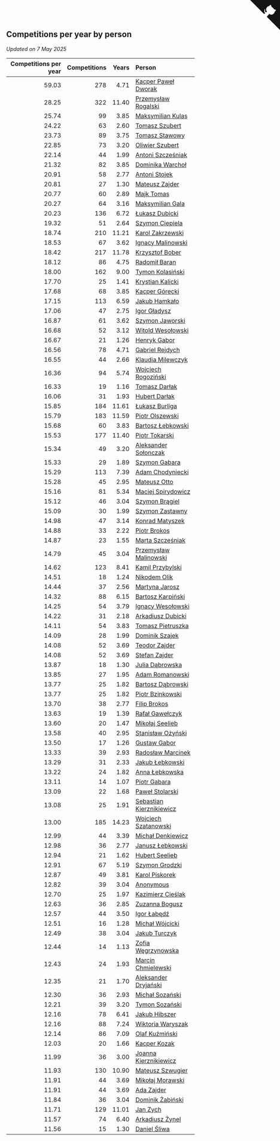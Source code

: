 ## Competitions per year by person

*Updated on  7 May 2025*

| Competitions per year | Competitions | Years | Person |
| ---: | ---: | ---: | :--- |
| 59.03 | 278 | 4.71 | [Kacper Paweł Dworak](https://www.worldcubeassociation.org/persons/2020DWOR01) |
| 28.25 | 322 | 11.40 | [Przemysław Rogalski](https://www.worldcubeassociation.org/persons/2013ROGA02) |
| 25.74 | 99 | 3.85 | [Maksymilian Kulas](https://www.worldcubeassociation.org/persons/2021KULA02) |
| 24.22 | 63 | 2.60 | [Tomasz Szubert](https://www.worldcubeassociation.org/persons/2022SZUB02) |
| 23.73 | 89 | 3.75 | [Tomasz Stawowy](https://www.worldcubeassociation.org/persons/2021STAW01) |
| 22.85 | 73 | 3.20 | [Oliwier Szubert](https://www.worldcubeassociation.org/persons/2022SZUB01) |
| 22.14 | 44 | 1.99 | [Antoni Szcześniak](https://www.worldcubeassociation.org/persons/2023SZCZ04) |
| 21.32 | 82 | 3.85 | [Dominika Warchoł](https://www.worldcubeassociation.org/persons/2021WARC01) |
| 20.91 | 58 | 2.77 | [Antoni Stojek](https://www.worldcubeassociation.org/persons/2022STOJ03) |
| 20.81 | 27 | 1.30 | [Mateusz Zajder](https://www.worldcubeassociation.org/persons/2024ZAJD01) |
| 20.77 | 60 | 2.89 | [Majk Tomas](https://www.worldcubeassociation.org/persons/2022TOMA05) |
| 20.27 | 64 | 3.16 | [Maksymilian Gala](https://www.worldcubeassociation.org/persons/2022GALA01) |
| 20.23 | 136 | 6.72 | [Łukasz Dubicki](https://www.worldcubeassociation.org/persons/2018DUBI01) |
| 19.32 | 51 | 2.64 | [Szymon Ciepiela](https://www.worldcubeassociation.org/persons/2022CIEP01) |
| 18.74 | 210 | 11.21 | [Karol Zakrzewski](https://www.worldcubeassociation.org/persons/2014ZAKR01) |
| 18.53 | 67 | 3.62 | [Ignacy Malinowski](https://www.worldcubeassociation.org/persons/2021MALI02) |
| 18.42 | 217 | 11.78 | [Krzysztof Bober](https://www.worldcubeassociation.org/persons/2013BOBE01) |
| 18.12 | 86 | 4.75 | [Radomił Baran](https://www.worldcubeassociation.org/persons/2020BARA02) |
| 18.00 | 162 | 9.00 | [Tymon Kolasiński](https://www.worldcubeassociation.org/persons/2016KOLA02) |
| 17.70 | 25 | 1.41 | [Krystian Kalicki](https://www.worldcubeassociation.org/persons/2023KALI10) |
| 17.68 | 68 | 3.85 | [Kacper Górecki](https://www.worldcubeassociation.org/persons/2021GORE01) |
| 17.15 | 113 | 6.59 | [Jakub Hamkało](https://www.worldcubeassociation.org/persons/2018HAMK01) |
| 17.06 | 47 | 2.75 | [Igor Gładysz](https://www.worldcubeassociation.org/persons/2022GLAD01) |
| 16.87 | 61 | 3.62 | [Szymon Jaworski](https://www.worldcubeassociation.org/persons/2021JAWO01) |
| 16.68 | 52 | 3.12 | [Witold Wesołowski](https://www.worldcubeassociation.org/persons/2022WESO01) |
| 16.67 | 21 | 1.26 | [Henryk Gabor](https://www.worldcubeassociation.org/persons/2024GABO02) |
| 16.56 | 78 | 4.71 | [Gabriel Rejdych](https://www.worldcubeassociation.org/persons/2020REJD01) |
| 16.55 | 44 | 2.66 | [Klaudia Milewczyk](https://www.worldcubeassociation.org/persons/2022MILE05) |
| 16.36 | 94 | 5.74 | [Wojciech Rogoziński](https://www.worldcubeassociation.org/persons/2019ROGO04) |
| 16.33 | 19 | 1.16 | [Tomasz Darłak](https://www.worldcubeassociation.org/persons/2024DARL01) |
| 16.06 | 31 | 1.93 | [Hubert Darłak](https://www.worldcubeassociation.org/persons/2023DARL03) |
| 15.85 | 184 | 11.61 | [Łukasz Burliga](https://www.worldcubeassociation.org/persons/2013BURL01) |
| 15.79 | 183 | 11.59 | [Piotr Olszewski](https://www.worldcubeassociation.org/persons/2013OLSZ02) |
| 15.68 | 60 | 3.83 | [Bartosz Łebkowski](https://www.worldcubeassociation.org/persons/2021LEBK01) |
| 15.53 | 177 | 11.40 | [Piotr Tokarski](https://www.worldcubeassociation.org/persons/2013TOKA01) |
| 15.34 | 49 | 3.20 | [Aleksander Sołonczak](https://www.worldcubeassociation.org/persons/2022SOLO01) |
| 15.33 | 29 | 1.89 | [Szymon Gabara](https://www.worldcubeassociation.org/persons/2023GABA01) |
| 15.29 | 113 | 7.39 | [Adam Chodyniecki](https://www.worldcubeassociation.org/persons/2017CHOD02) |
| 15.28 | 45 | 2.95 | [Mateusz Otto](https://www.worldcubeassociation.org/persons/2022OTTO01) |
| 15.16 | 81 | 5.34 | [Maciej Spirydowicz](https://www.worldcubeassociation.org/persons/2020SPIR01) |
| 15.12 | 46 | 3.04 | [Szymon Brągiel](https://www.worldcubeassociation.org/persons/2022BRAG03) |
| 15.09 | 30 | 1.99 | [Szymon Zastawny](https://www.worldcubeassociation.org/persons/2023ZAST01) |
| 14.98 | 47 | 3.14 | [Konrad Matyszek](https://www.worldcubeassociation.org/persons/2022MATY02) |
| 14.88 | 33 | 2.22 | [Piotr Brokos](https://www.worldcubeassociation.org/persons/2023BROK01) |
| 14.87 | 23 | 1.55 | [Marta Szcześniak](https://www.worldcubeassociation.org/persons/2023SZCZ07) |
| 14.79 | 45 | 3.04 | [Przemysław Malinowski](https://www.worldcubeassociation.org/persons/2022MALI01) |
| 14.62 | 123 | 8.41 | [Kamil Przybylski](https://www.worldcubeassociation.org/persons/2016PRZY01) |
| 14.51 | 18 | 1.24 | [Nikodem Olik](https://www.worldcubeassociation.org/persons/2024OLIK01) |
| 14.44 | 37 | 2.56 | [Martyna Jarosz](https://www.worldcubeassociation.org/persons/2022JARO01) |
| 14.32 | 88 | 6.15 | [Bartosz Karpiński](https://www.worldcubeassociation.org/persons/2019KARP03) |
| 14.25 | 54 | 3.79 | [Ignacy Wesołowski](https://www.worldcubeassociation.org/persons/2021WESO01) |
| 14.22 | 31 | 2.18 | [Arkadiusz Dubicki](https://www.worldcubeassociation.org/persons/2023DUBI01) |
| 14.11 | 54 | 3.83 | [Tomasz Pietruszka](https://www.worldcubeassociation.org/persons/2021PIET01) |
| 14.09 | 28 | 1.99 | [Dominik Szajek](https://www.worldcubeassociation.org/persons/2023SZAJ01) |
| 14.08 | 52 | 3.69 | [Teodor Zajder](https://www.worldcubeassociation.org/persons/2021ZAJD03) |
| 14.08 | 52 | 3.69 | [Stefan Zajder](https://www.worldcubeassociation.org/persons/2021ZAJD02) |
| 13.87 | 18 | 1.30 | [Julia Dąbrowska](https://www.worldcubeassociation.org/persons/2024DABR01) |
| 13.85 | 27 | 1.95 | [Adam Romanowski](https://www.worldcubeassociation.org/persons/2023ROMA10) |
| 13.77 | 25 | 1.82 | [Bartosz Dąbrowski](https://www.worldcubeassociation.org/persons/2023DABR07) |
| 13.77 | 25 | 1.82 | [Piotr Bzinkowski](https://www.worldcubeassociation.org/persons/2023BZIN01) |
| 13.70 | 38 | 2.77 | [Filip Brokos](https://www.worldcubeassociation.org/persons/2022BROK03) |
| 13.63 | 19 | 1.39 | [Rafał Gawełczyk](https://www.worldcubeassociation.org/persons/2023GAWE01) |
| 13.60 | 20 | 1.47 | [Mikołaj Seelieb](https://www.worldcubeassociation.org/persons/2023SEEL04) |
| 13.58 | 40 | 2.95 | [Stanisław Ożyński](https://www.worldcubeassociation.org/persons/2022OZYN01) |
| 13.50 | 17 | 1.26 | [Gustaw Gabor](https://www.worldcubeassociation.org/persons/2024GABO01) |
| 13.33 | 39 | 2.93 | [Radosław Marcinek](https://www.worldcubeassociation.org/persons/2022MARC05) |
| 13.29 | 31 | 2.33 | [Jakub Łebkowski](https://www.worldcubeassociation.org/persons/2023LEBK01) |
| 13.22 | 24 | 1.82 | [Anna Łebkowska](https://www.worldcubeassociation.org/persons/2023LEBK04) |
| 13.11 | 14 | 1.07 | [Piotr Gabara](https://www.worldcubeassociation.org/persons/2024GABA02) |
| 13.09 | 22 | 1.68 | [Paweł Stolarski](https://www.worldcubeassociation.org/persons/2023STOL04) |
| 13.08 | 25 | 1.91 | [Sebastian Kierznikiewicz](https://www.worldcubeassociation.org/persons/2023KIER02) |
| 13.00 | 185 | 14.23 | [Wojciech Szatanowski](https://www.worldcubeassociation.org/persons/2011SZAT01) |
| 12.99 | 44 | 3.39 | [Michał Denkiewicz](https://www.worldcubeassociation.org/persons/2021DENK01) |
| 12.98 | 36 | 2.77 | [Janusz Łebkowski](https://www.worldcubeassociation.org/persons/2022LEBK01) |
| 12.94 | 21 | 1.62 | [Hubert Seelieb](https://www.worldcubeassociation.org/persons/2023SEEL02) |
| 12.91 | 67 | 5.19 | [Szymon Grodzki](https://www.worldcubeassociation.org/persons/2020GROD01) |
| 12.87 | 49 | 3.81 | [Karol Piskorek](https://www.worldcubeassociation.org/persons/2021PISK01) |
| 12.82 | 39 | 3.04 | [Anonymous](https://www.worldcubeassociation.org/persons/2022ANON03) |
| 12.70 | 25 | 1.97 | [Kazimierz Cieślak](https://www.worldcubeassociation.org/persons/2023CIES01) |
| 12.63 | 36 | 2.85 | [Zuzanna Bogusz](https://www.worldcubeassociation.org/persons/2022BOGU01) |
| 12.57 | 44 | 3.50 | [Igor Łabędź](https://www.worldcubeassociation.org/persons/2021LABE01) |
| 12.51 | 16 | 1.28 | [Michał Wójcicki](https://www.worldcubeassociation.org/persons/2024WOJC01) |
| 12.49 | 38 | 3.04 | [Jakub Turczyk](https://www.worldcubeassociation.org/persons/2022TURC02) |
| 12.44 | 14 | 1.13 | [Zofia Węgrzynowska](https://www.worldcubeassociation.org/persons/2024WEGR01) |
| 12.43 | 24 | 1.93 | [Marcin Chmielewski](https://www.worldcubeassociation.org/persons/2023CHMI01) |
| 12.35 | 21 | 1.70 | [Aleksander Dryjański](https://www.worldcubeassociation.org/persons/2023DRYJ01) |
| 12.30 | 36 | 2.93 | [Michał Sozański](https://www.worldcubeassociation.org/persons/2022SOZA02) |
| 12.21 | 39 | 3.20 | [Tymon Sozański](https://www.worldcubeassociation.org/persons/2022SOZA01) |
| 12.16 | 78 | 6.41 | [Jakub Hibszer](https://www.worldcubeassociation.org/persons/2018HIBS01) |
| 12.16 | 88 | 7.24 | [Wiktoria Waryszak](https://www.worldcubeassociation.org/persons/2018WARY01) |
| 12.14 | 86 | 7.09 | [Olaf Kuźmiński](https://www.worldcubeassociation.org/persons/2018KUZM02) |
| 12.03 | 20 | 1.66 | [Kacper Kozak](https://www.worldcubeassociation.org/persons/2023KOZA05) |
| 11.99 | 36 | 3.00 | [Joanna Kierznikiewicz](https://www.worldcubeassociation.org/persons/2022KIER01) |
| 11.93 | 130 | 10.90 | [Mateusz Szwugier](https://www.worldcubeassociation.org/persons/2014SZWU01) |
| 11.91 | 44 | 3.69 | [Mikołaj Morawski](https://www.worldcubeassociation.org/persons/2021MORA01) |
| 11.91 | 44 | 3.69 | [Ada Zajder](https://www.worldcubeassociation.org/persons/2021ZAJD01) |
| 11.84 | 36 | 3.04 | [Dominik Żabiński](https://www.worldcubeassociation.org/persons/2022ZABI01) |
| 11.71 | 129 | 11.01 | [Jan Zych](https://www.worldcubeassociation.org/persons/2014ZYCH01) |
| 11.57 | 74 | 6.40 | [Arkadiusz Żynel](https://www.worldcubeassociation.org/persons/2018ZYNE01) |
| 11.56 | 15 | 1.30 | [Daniel Śliwa](https://www.worldcubeassociation.org/persons/2024SLIW01) |


<a href="https://github.com/maxidragon/wca_statistics_pl" class="github-corner" aria-label="View source on Github"><svg width="80" height="80" viewBox="0 0 250 250" style="fill:#151513; color:#fff; position: absolute; top: 0; border: 0; right: 0;" aria-hidden="true"><path d="M0,0 L115,115 L130,115 L142,142 L250,250 L250,0 Z"></path><path d="M128.3,109.0 C113.8,99.7 119.0,89.6 119.0,89.6 C122.0,82.7 120.5,78.6 120.5,78.6 C119.2,72.0 123.4,76.3 123.4,76.3 C127.3,80.9 125.5,87.3 125.5,87.3 C122.9,97.6 130.6,101.9 134.4,103.2" fill="currentColor" style="transform-origin: 130px 106px;" class="octo-arm"></path><path d="M115.0,115.0 C114.9,115.1 118.7,116.5 119.8,115.4 L133.7,101.6 C136.9,99.2 139.9,98.4 142.2,98.6 C133.8,88.0 127.5,74.4 143.8,58.0 C148.5,53.4 154.0,51.2 159.7,51.0 C160.3,49.4 163.2,43.6 171.4,40.1 C171.4,40.1 176.1,42.5 178.8,56.2 C183.1,58.6 187.2,61.8 190.9,65.4 C194.5,69.0 197.7,73.2 200.1,77.6 C213.8,80.2 216.3,84.9 216.3,84.9 C212.7,93.1 206.9,96.0 205.4,96.6 C205.1,102.4 203.0,107.8 198.3,112.5 C181.9,128.9 168.3,122.5 157.7,114.1 C157.9,116.9 156.7,120.9 152.7,124.9 L141.0,136.5 C139.8,137.7 141.6,141.9 141.8,141.8 Z" fill="currentColor" class="octo-body"></path></svg></a><style>.github-corner:hover .octo-arm{animation:octocat-wave 560ms ease-in-out}@keyframes octocat-wave{0%,100%{transform:rotate(0)}20%,60%{transform:rotate(-25deg)}40%,80%{transform:rotate(10deg)}}@media (max-width:500px){.github-corner:hover .octo-arm{animation:none}.github-corner .octo-arm{animation:octocat-wave 560ms ease-in-out}}</style>
